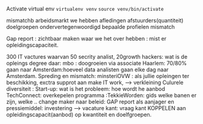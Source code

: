 
Activate virtual env
`virtualenv venv`
`source venv/bin/activate`

mismatchb arbeidsmarkt 
we hebben afledingen afstuurders(quantiteit)
doelgroepen ondervertegenwoordigd
bepaalde profielen mismatch

Gap report : 
zichtbaar maken waar we het over hebben : mist er opleidingscapaciteit.

300 IT vactures waarvan 50 secrity analist, 20growth hackers: wat is de opleings degree daar: mbo : doogroeien via associate
Haarlem: 70/80% gaan naar Amsterdam:hoeveel data analisten gaan elke dag naar Amsterdam. Spreding en mismatch: minsteriOVW : als jullie opleingen ter beschikking, exctra supprot aan make IT work, --> verkleining 
Culurele diversiteit : Start-up: wat is het probleem: hoe wordt he aanbod
TechConnect: overkepelen programma :TekkieWorden: gids welke banen er zijn, welke .. change maker naar beleid: GAP report als aanjager en pressiemiddel: investering --> 
vacature kant: vraag kant KOPPELEN aan opleidingscapacit(aanbod) op kwantiteit en doelfgroepen.
